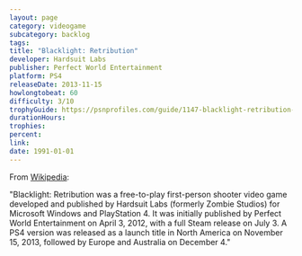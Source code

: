 ```yaml
---
layout: page
category: videogame
subcategory: backlog
tags:
title: "Blacklight: Retribution"
developer: Hardsuit Labs
publisher: Perfect World Entertainment
platform: PS4
releaseDate: 2013-11-15
howlongtobeat: 60
difficulty: 3/10
trophyGuide: https://psnprofiles.com/guide/1147-blacklight-retribution-trophy-guide
durationHours:
trophies:
percent:
link:
date: 1991-01-01
---
```


From [Wikipedia](https://en.wikipedia.org/wiki/Blacklight:_Retribution):

"Blacklight: Retribution was a free-to-play first-person shooter video game developed and published by Hardsuit Labs (formerly Zombie Studios) for Microsoft Windows and PlayStation 4. It was initially published by Perfect World Entertainment on April 3, 2012, with a full Steam release on July 3. A PS4 version was released as a launch title in North America on November 15, 2013, followed by Europe and Australia on December 4."
